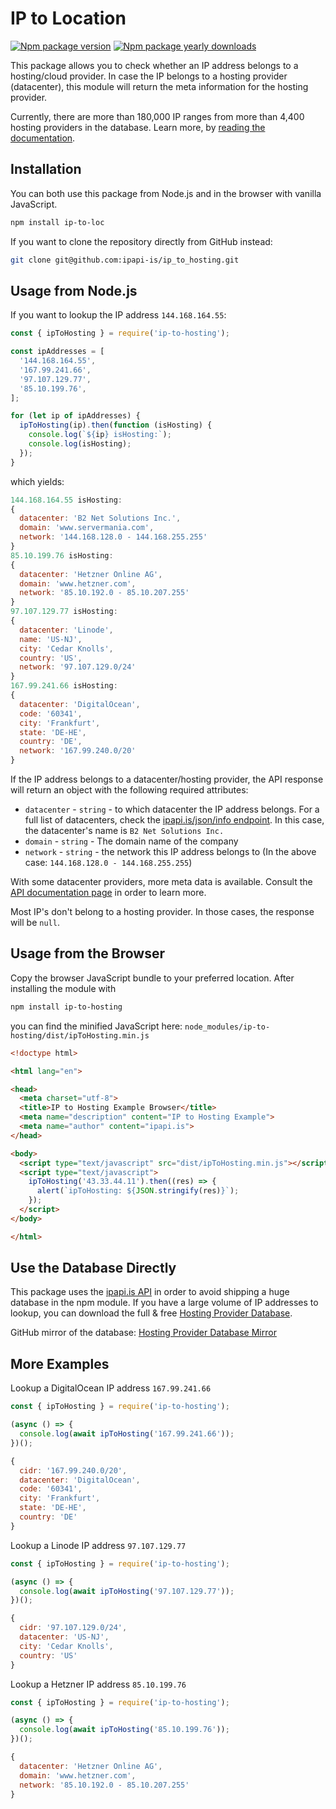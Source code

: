 # IP to Location

[![Npm package version](https://badgen.net/npm/v/ip-to-hosting)](https://www.npmjs.com/package/ip-to-hosting)
[![Npm package yearly downloads](https://badgen.net/npm/dy/ip-to-hosting)](https://npmjs.com/package/ip-to-hosting)

This package allows you to check whether an IP address belongs to a hosting/cloud provider. In case the IP belongs to a hosting provider (datacenter), this module will return the meta information for the hosting provider.

Currently, there are more than 180,000 IP ranges from more than 4,400 hosting providers in the database. Learn more, by [reading the documentation](https://ipapi.is/hosting-detection.html).

## Installation

You can both use this package from Node.js and in the browser with vanilla JavaScript.

```bash
npm install ip-to-loc
```

If you want to clone the repository directly from GitHub instead:

```bash
git clone git@github.com:ipapi-is/ip_to_hosting.git
```

## Usage from Node.js

If you want to lookup the IP address `144.168.164.55`:

```JavaScript
const { ipToHosting } = require('ip-to-hosting');

const ipAddresses = [
  '144.168.164.55',
  '167.99.241.66',
  '97.107.129.77',
  '85.10.199.76',
];

for (let ip of ipAddresses) {
  ipToHosting(ip).then(function (isHosting) {
    console.log(`${ip} isHosting:`);
    console.log(isHosting);
  });
}
```

which yields:

```JavaScript
144.168.164.55 isHosting:
{
  datacenter: 'B2 Net Solutions Inc.',
  domain: 'www.servermania.com',
  network: '144.168.128.0 - 144.168.255.255'
}
85.10.199.76 isHosting:
{
  datacenter: 'Hetzner Online AG',
  domain: 'www.hetzner.com',
  network: '85.10.192.0 - 85.10.207.255'
}
97.107.129.77 isHosting:
{
  datacenter: 'Linode',
  name: 'US-NJ',
  city: 'Cedar Knolls',
  country: 'US',
  network: '97.107.129.0/24'
}
167.99.241.66 isHosting:
{
  datacenter: 'DigitalOcean',
  code: '60341',
  city: 'Frankfurt',
  state: 'DE-HE',
  country: 'DE',
  network: '167.99.240.0/20'
}
```

If the IP address belongs to a datacenter/hosting provider, the API response will return an object with the following required attributes:

- `datacenter` - `string` - to which datacenter the IP address belongs. For a full list of datacenters, check the [ipapi.is/json/info endpoint](https://ipapi.is/json/info). In this case, the datacenter's name is `B2 Net Solutions Inc.`
- `domain` - `string` - The domain name of the company
- `network` - `string` - the network this IP address belongs to (In the above case: `144.168.128.0 - 144.168.255.255`)

With some datacenter providers, more meta data is available. Consult the [API documentation page](https://ipapi.is/developers.html) in order to learn more.

Most IP's don't belong to a hosting provider. In those cases, the response will be `null`.

## Usage from the Browser

Copy the browser JavaScript bundle to your preferred location. After installing the module with

```bash
npm install ip-to-hosting
```

you can find the minified JavaScript here: `node_modules/ip-to-hosting/dist/ipToHosting.min.js`

```html
<!doctype html>

<html lang="en">

<head>
  <meta charset="utf-8">
  <title>IP to Hosting Example Browser</title>
  <meta name="description" content="IP to Hosting Example">
  <meta name="author" content="ipapi.is">
</head>

<body>
  <script type="text/javascript" src="dist/ipToHosting.min.js"></script>
  <script type="text/javascript">
    ipToHosting('43.33.44.11').then((res) => {
      alert(`ipToHosting: ${JSON.stringify(res)}`);
    });
  </script>
</body>

</html>
```

## Use the Database Directly

This package uses the [ipapi.is API](https://ipapi.is/developers.html) in order to avoid shipping a huge database in the npm module. If you have a large volume of IP addresses to lookup, you can download the full & free [Hosting Provider Database](https://ipapi.is/hosting-detection.html).

GitHub mirror of the database: [Hosting Provider Database Mirror](https://github.com/ipapi-is/ipapi/tree/main/databases)

## More Examples

Lookup a DigitalOcean IP address `167.99.241.66`

```JavaScript
const { ipToHosting } = require('ip-to-hosting');

(async () => {
  console.log(await ipToHosting('167.99.241.66'));
})();
```

```JavaScript
{
  cidr: '167.99.240.0/20',
  datacenter: 'DigitalOcean',
  code: '60341',
  city: 'Frankfurt',
  state: 'DE-HE',
  country: 'DE'
}
```

Lookup a Linode IP address `97.107.129.77`

```JavaScript
const { ipToHosting } = require('ip-to-hosting');

(async () => {
  console.log(await ipToHosting('97.107.129.77'));
})();
```

```JavaScript
{
  cidr: '97.107.129.0/24',
  datacenter: 'US-NJ',
  city: 'Cedar Knolls',
  country: 'US'
}
```

Lookup a Hetzner IP address `85.10.199.76`

```JavaScript
const { ipToHosting } = require('ip-to-hosting');

(async () => {
  console.log(await ipToHosting('85.10.199.76'));
})();
```

```JavaScript
{
  datacenter: 'Hetzner Online AG',
  domain: 'www.hetzner.com',
  network: '85.10.192.0 - 85.10.207.255'
}
```
